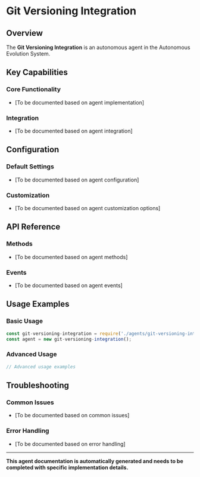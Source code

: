 # Git Versioning Integration

## Overview

The **Git Versioning Integration** is an autonomous agent in the Autonomous Evolution System.

## Key Capabilities

### Core Functionality
- [To be documented based on agent implementation]

### Integration
- [To be documented based on agent integration]

## Configuration

### Default Settings
- [To be documented based on agent configuration]

### Customization
- [To be documented based on agent customization options]

## API Reference

### Methods
- [To be documented based on agent methods]

### Events
- [To be documented based on agent events]

## Usage Examples

### Basic Usage
```javascript
const git-versioning-integration = require('./agents/git-versioning-integration');
const agent = new git-versioning-integration();
```

### Advanced Usage
```javascript
// Advanced usage examples
```

## Troubleshooting

### Common Issues
- [To be documented based on common issues]

### Error Handling
- [To be documented based on error handling]

---

**This agent documentation is automatically generated and needs to be completed with specific implementation details.**
